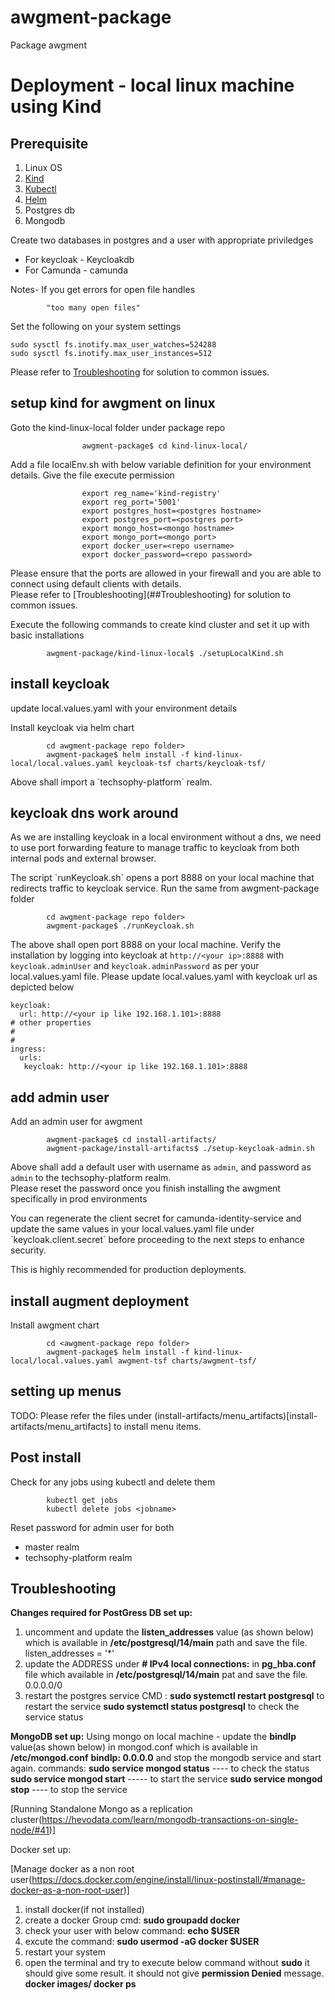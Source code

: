 # awgment-package
Package awgment




# Deployment - local linux machine using Kind
## Prerequisite

1. Linux OS
2. [Kind](https://kind.sigs.k8s.io/docs/user/quick-start/)
3. [Kubectl](https://kubernetes.io/docs/tasks/tools/)
4. [Helm](https://helm.sh/docs/intro/install/)
5. Postgres db
6. Mongodb

Create two databases in postgres and a user with appropriate priviledges
- For keycloak - Keycloakdb
- For Camunda - camunda




Notes-
If you get errors for open file handles
```
        "too many open files"
```
Set the following on your system settings
```
sudo sysctl fs.inotify.max_user_watches=524288
sudo sysctl fs.inotify.max_user_instances=512
```
Please refer to [Troubleshooting](##Troubleshooting) for solution to common issues.


## setup kind for awgment on linux

Goto the kind-linux-local folder under package repo
<p/>

```
                awgment-package$ cd kind-linux-local/
```

Add a file localEnv.sh with below variable definition for your environment details. Give the file execute permission

```
                export reg_name='kind-registry'
                export reg_port='5001'
                export postgres_host=<postgres hostname>
                export postgres_port=<postgres port>
                export mongo_host=<mongo hostname>
                export mongo_port=<mongo port>
                export docker_user=<repo username>
                export docker_password=<repo password>
```
<p>
Please ensure that the ports are allowed in your firewall and you are able to connect using default clients with  details.<br/>
Please refer to [Troubleshooting](##Troubleshooting) for solution to common issues.
</p>
Execute the following commands to create kind cluster and set it up with basic installations
<p>

```        
        awgment-package/kind-linux-local$ ./setupLocalKind.sh
```
</p>

## install keycloak
update local.values.yaml with your environment details
<p/>
Install keycloak via helm chart
<p/>

```
        cd awgment-package repo folder>
        awgment-package$ helm install -f kind-linux-local/local.values.yaml keycloak-tsf charts/keycloak-tsf/
```
<p/>
Above shall import a `techsophy-platform` realm.

## keycloak dns work around
As we are installing keycloak in a local environment without a dns, we need to use port forwarding feature to manage traffic to keycloak from both internal pods and external browser.
<p/>
The script `runKeycloak.sh` opens a port 8888 on your local machine that redirects traffic to keycloak service. Run the same from awgment-package folder
<p/>

```
        cd awgment-package repo folder>
        awgment-package$ ./runKeycloak.sh
```

The above shall open port 8888 on your local machine. Verify the installation by logging into keycloak at `http://<your ip>:8888` with `keycloak.adminUser` and `keycloak.adminPassword` as per your local.values.yaml file.
Please update local.values.yaml with keycloak url as depicted below

```
keycloak:
  url: http://<your ip like 192.168.1.101>:8888
# other properties
#
#
ingress:
  urls:
   keycloak: http://<your ip like 192.168.1.101>:8888
```

## add admin user

<p>Add an admin user for awgment</p>

```
        awgment-package$ cd install-artifacts/
        awgment-package/install-artifacts$ ./setup-keycloak-admin.sh
```
Above shall add a default user with username as `admin`, and password as `admin` to the techsophy-platform realm.\
Please reset the password once you finish installing the awgment specifically in prod environments
<p>
You can regenerate the  client secret for camunda-identity-service and update the same values in your local.values.yaml file under `keycloak.client.secret` before proceeding to the next steps to enhance security. 
<p>
This is highly recommended for production deployments.
</p>

## install augment deployment
Install awgment chart 
```
        cd <awgment-package repo folder>
        awgment-package$ helm install -f kind-linux-local/local.values.yaml awgment-tsf charts/awgment-tsf/
```

## setting up menus
TODO:
Please refer the files under (install-artifacts/menu_artifacts)[install-artifacts/menu_artifacts] to install menu items.

## Post install
Check for any jobs using kubectl and delete them
```
        kubectl get jobs
        kubectl delete jobs <jobname>
```
Reset password for admin user for both 
- master realm
- techsophy-platform realm



## Troubleshooting

**Changes required for PostGress DB set up:**
1. uncomment and update the **listen_addresses** value (as shown below) which is available in **/etc/postgresql/14/main** path and save the file.
    listen_addresses = '*' 
2. update the ADDRESS under **# IPv4 local connections:** in **pg_hba.conf**  file which available in **/etc/postgresql/14/main** pat and save the file.
        0.0.0.0/0
3. restart the postgres service 
    CMD : **sudo systemctl restart postgresql** to restart the service
          **sudo systemctl status  postgresql** to check the service status
 

**MongoDB set up:**
Using mongo on local machine -
update the **bindIp** value(as shown below) in mongod.conf which is available in **/etc/mongod.conf**
**bindIp: 0.0.0.0**
and stop the mongodb service and start again.
commands:
**sudo service mongod status** ---- to check the status
**sudo service mongod start** ----- to start the service
**sudo service mongod stop** ---- to stop the service

[Running Standalone Mongo as a replication cluster(https://hevodata.com/learn/mongodb-transactions-on-single-node/#41)]

Docker set up:

[Manage docker as a non root user(https://docs.docker.com/engine/install/linux-postinstall/#manage-docker-as-a-non-root-user)]

1. install docker(if not installed)
2. create a docker Group
        cmd: **sudo groupadd docker**
3. check your user with below command: **echo $USER** 
4. excute the command: **sudo usermod -aG docker $USER**
5. restart your system
6. open the terminal and try to execute below command without **sudo** it should give some result. it should not give **permission Denied** message.
        **docker images/ docker ps**
